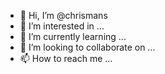 - 👋 Hi, I’m @chrismans
- 👀 I’m interested in ...
- 🌱 I’m currently learning ...
- 💞️ I’m looking to collaborate on ...
- 📫 How to reach me ...

<!---
chrismans/chrismans is a ✨ special ✨ repository because its `README.md` (this file) appears on your GitHub profile.
You can click the Preview link to take a look at your changes.
--->
